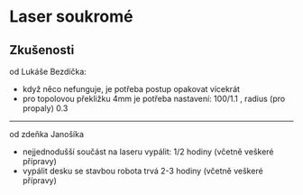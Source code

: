 # Laser soukromé 

## Zkušenosti 

od Lukáše Bezdíčka: 

* když něco nefunguje, je potřeba postup opakovat vícekrát 
* pro topolovou překližku 4mm je potřeba nastavení: 100/1.1 , radius (pro propaly) 0.3 



---

od zdeňka Janošíka 

- nejjednodušší součást na laseru vypálit: 1/2 hodiny (včetně veškeré přípravy)
- vypálit desku se stavbou robota trvá 2-3 hodiny (včetně veškeré přípravy)

